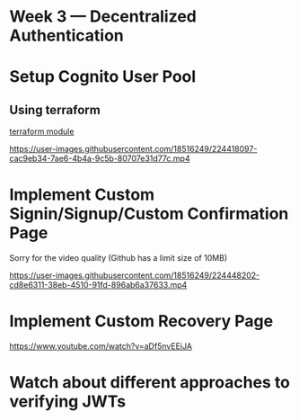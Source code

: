 # Week 3 — Decentralized Authentication

# Setup Cognito User Pool

## Using terraform 

[terraform module](../terraform/stacks/cognito/)

https://user-images.githubusercontent.com/18516249/224418097-cac9eb34-7ae6-4b4a-9c5b-80707e31d77c.mp4

# Implement Custom Signin/Signup/Custom Confirmation Page

Sorry for the video quality (Github has a limit size of 10MB)

https://user-images.githubusercontent.com/18516249/224448202-cd8e6311-38eb-4510-91fd-896ab6a37633.mp4

# Implement Custom Recovery Page	

https://www.youtube.com/watch?v=aDf5nvEEiJA

# Watch about different approaches to verifying JWTs



